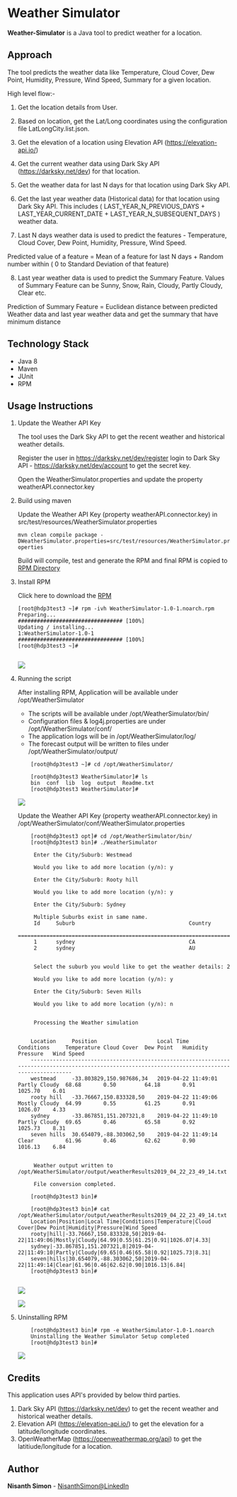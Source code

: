 # Weather Simulator

**Weather-Simulator** is a Java tool to predict weather for a location.

## Approach
The tool predicts the weather data like Temperature, Cloud Cover, Dew Point, Humidity, Pressure, Wind Speed, Summary for a given location. 

High level flow:-

1) Get the location details from User.

2) Based on location, get the Lat/Long coordinates using the configuration file LatLongCity.list.json.

3) Get the elevation of a location using Elevation API (https://elevation-api.io/) 

4) Get the current weather data using Dark Sky API (https://darksky.net/dev) for that location.

5) Get the weather data for last N days for that location using Dark Sky API. 

6) Get the last year weather data (Historical data) for that location using Dark Sky API. This includes ( LAST_YEAR_N_PREVIOUS_DAYS + LAST_YEAR_CURRENT_DATE + LAST_YEAR_N_SUBSEQUENT_DAYS ) weather data.

7) Last N days weather data is used to predict the features - Temperature, Cloud Cover, Dew Point, Humidity, Pressure, Wind Speed.
 
Predicted value of a feature = Mean of a feature for last N days + Random number within ( 0 to Standard Deviation of that feature)

8) Last year weather data is used to predict the Summary Feature. Values of Summary Feature can be Sunny, Snow, Rain, Cloudy, Partly Cloudy, Clear etc.
 
Prediction of Summary Feature = Euclidean distance between predicted Weather data and last year weather data and get the summary that have minimum distance    


## Technology Stack
* Java 8
* Maven
* JUnit
* RPM
 
## Usage Instructions
1. Update the Weather API Key 

   The tool uses the Dark Sky API to get the recent weather and historical weather details. 
 
   Register the user in https://darksky.net/dev/register login to Dark Sky API - https://darksky.net/dev/account to get the secret key. 
 
   Open the WeatherSimulator.properties and update the property weatherAPI.connector.key
  
   
2. Build using maven

   Update the Weather API Key (property weatherAPI.connector.key) in src/test/resources/WeatherSimulator.properties
 
    ```mvn clean compile package -DWeatherSimulator.properties=src/test/resources/WeatherSimulator.properties```

	Build will compile, test and generate the RPM and final RPM is copied to [RPM Directory](RPM/)
	
3. Install RPM

   Click here to download the [RPM](https://github.com/AnalyticsApps/WeatherSimulator/raw/master/RPM/WeatherSimulator-1.0-1.noarch.rpm)
 
    ```
    [root@hdp3test3 ~]# rpm -ivh WeatherSimulator-1.0-1.noarch.rpm
	Preparing...                       ################################# [100%]
	Updating / installing...
	1:WeatherSimulator-1.0-1           ################################# [100%]
	[root@hdp3test3 ~]#
     
    ```
    ![](image/1_Install.png)

4. Running the script
 
    After installing RPM, Application will be available under /opt/WeatherSimulator
    * The scripts will be available under /opt/WeatherSimulator/bin/
    * Configuration files & log4j.properties are under /opt/WeatherSimulator/conf/
    * The application logs will be in /opt/WeatherSimulator/log/
    * The forecast output will be written to files under /opt/WeatherSimulator/output/

	
    ```
        [root@hdp3test3 ~]# cd /opt/WeatherSimulator/

        [root@hdp3test3 WeatherSimulator]# ls
        bin  conf  lib  log  output  Readme.txt
        [root@hdp3test3 WeatherSimulator]#
    ```
    ![](image/2_FolderStructure.png)

    Update the Weather API Key (property weatherAPI.connector.key) in /opt/WeatherSimulator/conf/WeatherSimulator.properties

    ```
        [root@hdp3test3 opt]# cd /opt/WeatherSimulator/bin/
        [root@hdp3test3 bin]# ./WeatherSimulator
        
         Enter the City/Suburb: Westmead
        
         Would you like to add more location (y/n): y
        
         Enter the City/Suburb: Rooty hill
        
         Would you like to add more location (y/n): y
        
         Enter the City/Suburb: Sydney
        
         Multiple Suburbs exist in same name.
         Id     Suburb                                    Country
        ======================================================================
         1      sydney                                    CA
         2      sydney                                    AU
        
        
         Select the suburb you would like to get the weather details: 2
        
         Would you like to add more location (y/n): y
        
         Enter the City/Suburb: Seven Hills
        
         Would you like to add more location (y/n): n
        
        
         Processing the Weather simulation
        
        
        Location     Position                   Local Time           Conditions     Temperature Cloud Cover  Dew Point   Humidity   Pressure   Wind Speed
        ---------------------------------------------------------------------------------------------------------------------------------------------------
        westmead     -33.803829,150.987686,34   2019-04-22 11:49:01  Partly Cloudy  68.68       0.50         64.18       0.91       1025.70    6.01
        rooty hill   -33.76667,150.833328,50    2019-04-22 11:49:06  Mostly Cloudy  64.99       0.55         61.25       0.91       1026.07    4.33
        sydney       -33.867851,151.207321,8    2019-04-22 11:49:10  Partly Cloudy  69.65       0.46         65.58       0.92       1025.73    8.31
        seven hills  30.654079,-88.303062,50    2019-04-22 11:49:14  Clear          61.96       0.46         62.62       0.90       1016.13    6.84
        
        
         Weather output written to /opt/WeatherSimulator/output/weatherResults2019_04_22_23_49_14.txt
        
         File conversion completed.
        
        [root@hdp3test3 bin]#
        
        [root@hdp3test3 bin]# cat /opt/WeatherSimulator/output/weatherResults2019_04_22_23_49_14.txt
        Location|Position|Local Time|Conditions|Temperature|Cloud Cover|Dew Point|Humidity|Pressure|Wind Speed
        rooty|hill|-33.76667,150.833328,50|2019-04-22|11:49:06|Mostly|Cloudy|64.99|0.55|61.25|0.91|1026.07|4.33|
        sydney|-33.867851,151.207321,8|2019-04-22|11:49:10|Partly|Cloudy|69.65|0.46|65.58|0.92|1025.73|8.31|
        seven|hills|30.654079,-88.303062,50|2019-04-22|11:49:14|Clear|61.96|0.46|62.62|0.90|1016.13|6.84|
        [root@hdp3test3 bin]#
            
    ```
    ![](image/3_Execution.png)

    ![](image/3_Execution1.png)

5. Uninstalling RPM

    ```
        [root@hdp3test3 bin]# rpm -e WeatherSimulator-1.0-1.noarch
        Uninstalling the Weather Simulator Setup completed
        [root@hdp3test3 bin]#
    ```
    ![](image/4_Uninstall.png)

## Credits

This application uses API's provided by below third parties. 
 
1) Dark Sky API (https://darksky.net/dev) to get the recent weather and historical weather details.
2) Elevation API (https://elevation-api.io/) to get the elevation for a latitude/longitude coordinates.
3) OpenWeatherMap (https://openweathermap.org/api) to get the latitiude/longitude for a location.
	
## Author

**Nisanth Simon** - [NisanthSimon@LinkedIn]

[NisanthSimon@LinkedIn]: https://au.linkedin.com/in/nisanth-simon-03b2149
 
